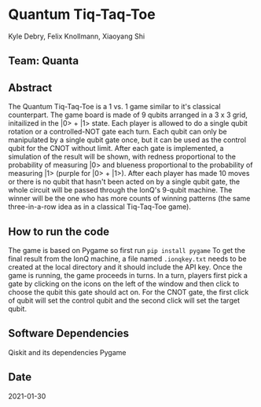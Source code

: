 # Quantum Tiq-Taq-Toe
Kyle Debry, Felix Knollmann, Xiaoyang Shi


## Team: Quanta

## Abstract 
The Quantum Tiq-Taq-Toe is a 1 vs. 1 game similar to it's classical counterpart. The game board is made of 9 qubits arranged in a 3 x 3 grid, initailized in the |0> + |1> state. Each player is allowed to do a single qubit rotation or a controlled-NOT gate each turn. Each qubit can only be manipulated by a single qubit gate once, but it can be used as the control qubit for the CNOT without limit. After each gate is implemented, a simulation of the result will be shown, with redness proportional to the probability of measuring |0> and blueness proportional to the probability of measuring |1> (purple for |0> + |1>). After each player has made 10 moves or there is no qubit that hasn't been acted on by a single qubit gate, the whole circuit will be passed through the IonQ's 9-qubit machine. The winner will be the one who has more counts of winning patterns (the same three-in-a-row idea as in a classical Tiq-Taq-Toe game).  

## How to run the code
The game is based on Pygame so first run
`pip install pygame`
To get the final result from the IonQ machine, a file named `.ionqkey.txt` needs to be created at the local directory and it should include the API key.
Once the game is running, the game proceeds in turns. In a turn, players first pick a gate by clicking on the icons on the left of the window and then click to choose the qubit this gate should act on. For the CNOT gate, the first click of qubit will set the control qubit and the second click will set the target qubit.


## Software Dependencies
Qiskit and its dependencies
Pygame

## Date
2021-01-30
